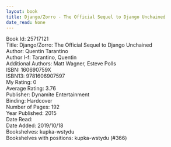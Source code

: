 ```yaml
---
layout: book
title: Django/Zorro - The Official Sequel to Django Unchained
date_read: None
---
```


Book Id: 25717121<br />
Title: Django/Zorro: The Official Sequel to Django Unchained<br />
Author: Quentin Tarantino<br />
Author l-f: Tarantino, Quentin<br />
Additional Authors: Matt Wagner, Esteve Polls<br />
ISBN: 160690759X<br />
ISBN13: 9781606907597<br />
My Rating: 0<br />
Average Rating: 3.76<br />
Publisher: Dynamite Entertainment<br />
Binding: Hardcover<br />
Number of Pages: 192<br />
Year Published: 2015<br />
Date Read: <br />
Date Added: 2019/10/18<br />
Bookshelves: kupka-wstydu<br />
Bookshelves with positions: kupka-wstydu (#366)<br />

